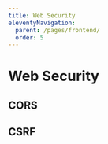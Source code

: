 ```yaml
---
title: Web Security
eleventyNavigation:
  parent: /pages/frontend/
  order: 5
---
```


# Web Security

## CORS

## CSRF
